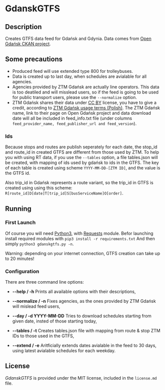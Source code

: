 # GdanskGTFS

## Description
Creates GTFS data feed for Gdańsk and Gdynia.
Data comes from [Open Gdańsk CKAN project](http://91.244.248.19/dataset/tristar).

## Some precautions

- Produced feed will use extended type 800 for trolleybuses.
- Data is created up to last day, when schedules are avialable for all agencies.
- Agencies provided by ZTM Gdańsk are actually line operators. This data is too deatiled and will misslead users, so if the feed is going to be used for public transport users, please use the `--normalize` option.
- ZTM Gdańsk shares their data under [CC BY](http://www.opendefinition.org/licenses/cc-by) license, you have to give a credit, according to [ZTM Gdańsk usage terms (Polish)](http://91.244.248.19/dataset/c24aa637-3619-4dc2-a171-a23eec8f2172/resource/bdf70c01-ad02-4317-bc61-31a3ba3b1bba/download/regulamin-korzystania-z-danych.pdf). The ZTM Gdańsk name, link to their page on Open Gdańsk project and data download date will all be included in feed_info.txt file (under columns `feed_provider_name, feed_publisher_url and feed_version`).

### Ids
Because stops and routes are publish seperately for each date, the stop_id and route_id in created GTFS are different from those used by ZTM.
To help you with using RT data, if you use the `--tables` option, a file tables.json will be created, with mapping of ids used by gdańsk to ids in the GTFS.
The key of each table is created using scheme `YYYY-MM-DD-[ZTM ID]`, and the value is the GTFS id.


Also trip_id in Gdańsk represents a route variant, so the trip_id in GTFS is created using using this scheme: `R[route_id]D[date]T[trip_id]S[busServiceName]O[order]`.

## Running

### First Launch

Of course you will need [Python3](https://www.python.org), with [Requests](http://docs.python-requests.org/en/master/) module.
Befor launching  install required modules with `pip3 install -r requirements.txt`
And then simply `python3 gdanskgtfs.py -n`.

Warning: depending on your internet connection, GTFS creation can take up to 20 minutes!

### Configuration

There are three command line options:

- **--help / -h** Prints all available options with their descriptions,

- **--normalize / -n** Fixes agencies, as the ones provided by ZTM Gdańsk will mislead feed users,

- **--day / -d YYYY-MM-DD** Tries to download schedules starting from given date, insted of those starting today,

- **--tables / -t** Creates tables.json file with mapping from route & stop ZTM IDs to those used in the GTFS,

- **--extend / -e** Aritficially extends dates avialable in the feed to 30 days, using latest avialable schedules for each weekday.

## License

*GdanskGTFS* is provided under the MIT license, included in the `license.md` file.
